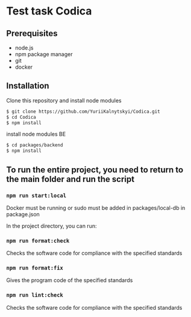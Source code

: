 # Test task Codica

## Prerequisites
- node.js
- npm package manager
- git
- docker


## Installation
Clone this repository and install node modules
```sh
$ git clone https://github.com/YuriiKalnytskyi/Codica.git
$ cd Codica
$ npm install
```

install node modules BE
```sh
$ cd packages/backend
$ npm install
```

## To run the entire project, you need to return to the main folder and run the script

### `npm run start:local`

Docker must be running or sudo must be added in packages/local-db in package.json

In the project directory, you can run:
### `npm run format:check`

Checks the software code for compliance with the specified standards

### `npm run format:fix`

Gives the program code of the specified standards

### `npm run lint:check`

Checks the software code for compliance with the specified standards
